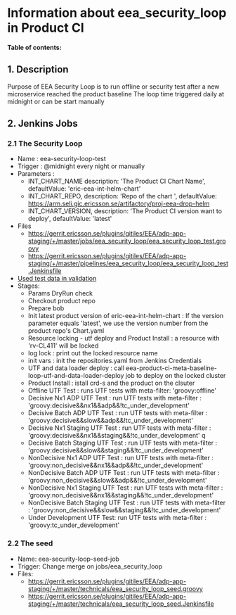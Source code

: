 # Information about eea_security_loop in Product CI

**Table of contents:**
<!-- START doctoc
...
END doctoc -->

## 1. Description

Purpose of EEA Security Loop is to run offline or security test after a new microservice reached the product baseline
The loop time triggered daily at midnight  or can be start manually

## 2. Jenkins Jobs

### 2.1 The Security Loop

+ Name : eea-security-loop-test
+ Trigger : @midnight every night or manually
+ Parameters :
  + INT_CHART_NAME description: 'The Product CI Chart Name', defaultValue: 'eric-eea-int-helm-chart'
  + INT_CHART_REPO, description: 'Repo of the chart ', defaultValue: <https://arm.seli.gic.ericsson.se/artifactory/proj-eea-drop-helm>
  + INT_CHART_VERSION, description: 'The Product CI version want to deploy', defaultValue: 'latest'
+ Files
  + <https://gerrit.ericsson.se/plugins/gitiles/EEA/adp-app-staging/+/master/jobs/eea_security_loop/eea_security_loop_test.groovy>
  + <https://gerrit.ericsson.se/plugins/gitiles/EEA/adp-app-staging/+/master/pipelines/eea_security_loop/eea_security_loop_test.Jenkinsfile>
+ [Used test data in validation](https://eteamspace.internal.ericsson.com/display/ECISE/Common+EEA4+CI+data+loading)
+ Stages:
  + Params DryRun check
  + Checkout product repo
  + Prepare bob
  + Init latest product version of eric-eea-int-helm-chart  : If the version parameter equals 'latest',  we use the version number from the product repo's Chart.yaml
  + Resource locking - utf deploy and Product Install : a resource with 'rv-CL411' will be locked
  + log lock : print out the locked resource name
  + init vars : init the repositories.yaml from Jenkins Credentials
  + UTF and data loader deploy : call eea-product-ci-meta-baseline-loop-utf-and-data-loader-deploy job to deploy on the locked cluster
  + Product Install : istall crd-s and the product on the clsuter
  + Offline UTF Test : runs UTF tests with meta-filter: 'groovy:offline'
  + Decisive Nx1 ADP UTF Test : run UTF tests with meta-filter : 'groovy:decisive&&nx1&&adp&&!tc_under_development'
  + Decisive Batch ADP UTF Test : run UTF tests with meta-filter : 'groovy:decisive&&slow&&adp&&!tc_under_development'
  + Decisive Nx1 Staging UTF Test : run UTF tests with meta-filter : 'groovy:decisive&&nx1&&staging&&!tc_under_development'
q
  + Decisive Batch Staging UTF Test : run UTF tests with meta-filter : 'groovy:decisive&&slow&&staging&&!tc_under_development'
  + NonDecisive Nx1 ADP UTF Test : run UTF tests with meta-filter : 'groovy:non_decisive&&nx1&&adp&&!tc_under_development'
  + NonDecisive Batch ADP UTF Test : run UTF tests with meta-filter : 'groovy:non_decisive&&slow&&adp&&!tc_under_development'
  + NonDecisive Nx1 Staging UTF Test : run UTF tests with meta-filter : 'groovy:non_decisive&&nx1&&staging&&!tc_under_development'
  + NonDecisive Batch Staging UTF Test : run UTF tests with meta-filter : 'groovy:non_decisive&&slow&&staging&&!tc_under_development'
  + Under Development UTF Test: run UTF tests with meta-filter : 'groovy:tc_under_development'

### 2.2 The seed

+ Name: eea-security-loop-seed-job
+ Trigger: Change merge on jobs/eea_security_loop
+ Files:
  + <https://gerrit.ericsson.se/plugins/gitiles/EEA/adp-app-staging/+/master/technicals/eea_security_loop_seed.groovy>
  + <https://gerrit.ericsson.se/plugins/gitiles/EEA/adp-app-staging/+/master/technicals/eea_security_loop_seed.Jenkinsfile>

